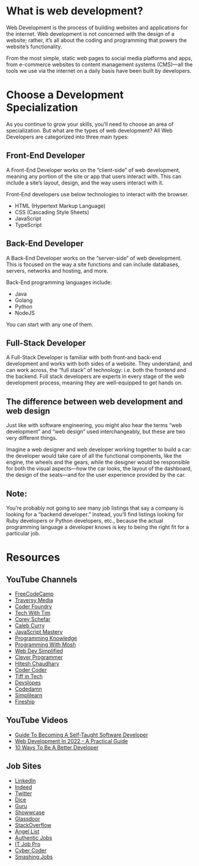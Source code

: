 # What is web development?

Web Development is the process of building websites and applications for the internet. Web development is not concerned with the design of a website; rather, it’s all about the coding and programming that powers the website’s functionality.

From the most simple, static web pages to social media platforms and apps, from e-commerce websites to content management systems (CMS)—all the tools we use via the internet on a daily basis have been built by developers.

# Choose a Development Specialization

As you continue to grow your skills, you’ll need to choose an area of specialization. But what are the types of web development? All Web Developers are categorized into three main types:

## Front-End Developer

A Front-End Developer works on the “client-side” of web development, meaning any portion of the site or app that users interact with. This can include a site’s layout, design, and the way users interact with it.

Front-End developers use below technologies to interact with the browser.

- HTML (Hypertext Markup Language)
- CSS (Cascading Style Sheets)
- JavaScript
- TypeScript

## Back-End Developer 

A Back-End Developer works on the “server-side” of web development. This is focused on the way a site functions and can include databases, servers, networks and hosting, and more.

Back-End programming languages include:

- Java
- Golang
- Python
- NodeJS

You can start with any one of them.

## Full-Stack Developer 

A Full-Stack Developer is familiar with both front-and back-end development and works with both sides of a website. They understand, and can work across, the “full stack” of technology: i.e. both the frontend and the backend. Full stack developers are experts in every stage of the web development process, meaning they are well-equipped to get hands on.

## The difference between web development and web design

Just like with software engineering, you might also hear the terms “web development” and “web design” used interchangeably, but these are two very different things.

Imagine a web designer and web developer working together to build a car: the developer would take care of all the functional components, like the engine, the wheels and the gears, while the designer would be responsible for both the visual aspects—how the car looks, the layout of the dashboard, the design of the seats—and for the user experience provided by the car.

## Note: 

You’re probably not going to see many job listings that say a company is looking for a “backend developer.” Instead, you’ll find listings looking for Ruby developers or Python developers, etc., because the actual programming language a developer knows is key to being the right fit for a particular job.

# Resources

## **YouTube Channels**

- [FreeCodeCamp](https://www.youtube.com/channel/UC8butISFwT-Wl7EV0hUK0BQ)
- [Traversy Media](https://www.youtube.com/user/TechGuyWeb)
- [Coder Foundry](https://www.youtube.com/channel/UCTGgxc_jIz2z9mpfInuPHWQ)
- [Tech With Tim](https://www.youtube.com/channel/UC4JX40jDee_tINbkjycV4Sg)
- [Corey Schefar](https://www.youtube.com/user/schafer5)
- [Caleb Curry](https://www.youtube.com/channel/UCZUyPT9DkJWmS_DzdOi7RIA)
- [JavaScript Mastery](https://www.youtube.com/c/JavaScriptMastery)
- [Programming Knowledge](https://www.youtube.com/user/ProgrammingKnowledge)
- [Programming With Mosh](https://www.youtube.com/c/programmingwithmosh)
- [Web Dev Simplified](https://www.youtube.com/c/WebDevSimplified)
- [Clever Programmer](https://www.youtube.com/c/CleverProgrammer)
- [Hitesh Chaudhary](https://www.youtube.com/c/HiteshChoudharydotcom)
- [Coder Coder](https://www.youtube.com/c/TheCoderCoder)
- [Tiff in Tech](https://www.youtube.com/c/TiffInTech)
- [Devslopes](https://www.youtube.com/c/devslopes)
- [Codedamn](https://www.youtube.com/c/codedamn)
- [Simplilearn](https://www.youtube.com/c/SimplilearnOfficial)
- [Fireship](https://www.youtube.com/c/Fireship)

## **YouTube Videos**

- [Guide To Becoming A Self-Taught Software Developer](https://www.youtube.com/watch?v=J6rVaFzOEP8)
- [Web Development In 2022 - A Practical Guide](https://www.youtube.com/watch?v=EqzUcMzfV1w)
- [10 Ways To Be A Better Developer](https://www.youtube.com/watch?v=mK7lDooAGJw)

## **Job Sites**

- [LinkedIn](https://www.linkedin.com/)
- [Indeed](https://www.indeed.com/)
- [Twitter](https://www.twitter.com)
- [Dice](https://www.dice.com/)
- [Guru](https://www.guru.com/)
- [Showwcase](https://www.showwcase.com)
- [Glassdoor](https://www.glassdoor.com/)
- [StackOverflow](https://stackoverflow.com/jobs)
- [Angel List](https://angel.co/jobs)
- [Authentic Jobs](https://authenticjobs.com/)
- [IT Job Pro](https://itjobpro.com/)
- [Cyber Coder](https://www.cybercoders.com/)
- [Smashing Jobs](https://jobs.smashingmagazine.com/)
